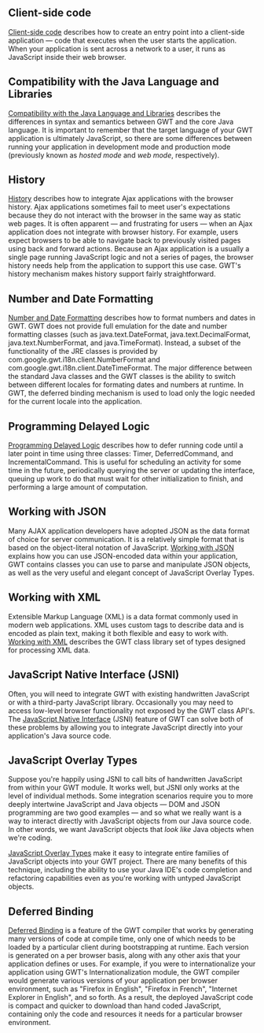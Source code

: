 <h2 id="DevGuideClientSide">Client-side code</h2>

<p><a href="DevGuideCodingBasicsClient.html">Client-side code</a> describes how to create an entry point into a client-side application &mdash; code that executes when the user starts the application.
When your application is sent across a network to a user, it runs as JavaScript inside their web browser. </p>


<h2 id="DevGuideJavaCompatibility">Compatibility with the Java Language and Libraries</h2>

<p><a href="DevGuideCodingBasicsCompatibility.html">Compatibility with the Java Language and Libraries</a> describes the differences in syntax and semantics between GWT and the core Java language.  It is important to remember that the target language of your GWT application is ultimately JavaScript, so there are some differences between running your application in development mode and production mode (previously known as <i>hosted mode</i> and <i>web mode</i>, respectively). </p>


<h2 id="DevGuideHistory">History</h2>

<p><a href="DevGuideCodingBasicsHistory.html">History</a> describes how to integrate Ajax applications with the browser history.  Ajax applications sometimes fail to meet user's expectations because they do not interact with the browser in the same way as static web pages. It is often apparent &mdash; and
frustrating for users &mdash; when an Ajax application does not integrate with browser history. For example, users expect browsers to be able to navigate back to previously visited pages
using back and forward actions. Because an Ajax application is a usually a single page running JavaScript logic and not a series of pages, the browser history needs help from the
application to support this use case.  GWT's history mechanism makes history support fairly straightforward.</p>


<h2 id="DevGuideDateAndNumberFormat">Number and Date Formatting</h2>

<p><a href="DevGuideCodingBasicsFormatting.html">Number and Date Formatting</a> describes how to format numbers and dates in GWT.  GWT does not provide full emulation for the date and number formatting classes (such as java.text.DateFormat, java.text.DecimalFormat, java.text.NumberFormat, and java.TimeFormat). Instead, a subset of the functionality of the JRE classes is provided by com.google.gwt.i18n.client.NumberFormat and com.google.gwt.i18n.client.DateTimeFormat.  The major difference between the standard Java classes and the GWT classes is the ability to switch between different locales for formating dates and numbers at runtime. In GWT, the deferred binding mechanism is used to load only the logic needed for the current locale into the application.</p>


<h2 id="DevGuideDeferredCommand">Programming Delayed Logic</h2>

<p><a href="DevGuideCodingBasicsDelayed.html">Programming Delayed Logic</a> describes how to defer running code until a later point in time using three classes: Timer, DeferredCommand, and IncrementalCommand.  This is useful for scheduling an activity for some time in the future, periodically querying the server or updating the interface, queuing up work to do that must wait for other initialization to finish, and performing a large amount of computation.
</ul>


<h2 id="DevGuideJSON">Working with JSON</h2>

<p>Many AJAX application developers have adopted JSON as the data format of choice for server communication. It is a relatively simple format that is based on the object-literal notation of JavaScript. <a href="DevGuideCodingBasicsJSON.html">Working with JSON</a> explains how you can use JSON-encoded data within your application, GWT contains classes you can use to parse and manipulate JSON objects, as well as the very useful and elegant concept of JavaScript Overlay Types.</p>


<h2 id="DevGuideXML">Working with XML</h2>

<p>Extensible Markup Language (XML) is a data format commonly used in modern web applications. XML uses custom tags to describe
data and is encoded as plain text, making it both flexible and easy to work with.  <a href="DevGuideCodingBasicsXML.html">Working with XML</a> describes the GWT class library set of types designed for processing XML data.</p>


<h2 id="DevGuideJavaScriptNativeInterface">JavaScript Native Interface (JSNI)</h2>

<p>Often, you will need to integrate GWT with existing handwritten JavaScript or with a third-party JavaScript library. Occasionally you may need to access low-level browser functionality not exposed by the GWT class API's. The <a href="DevGuideCodingBasicsJSNI.html">JavaScript Native Interface</a> (JSNI) feature of GWT can solve both of these problems by allowing you to integrate JavaScript directly into your application's Java source code.</p>


<h2 id="DevGuideOverlayTypes">JavaScript Overlay Types</h2>

<p>Suppose you're happily using JSNI to call bits of handwritten JavaScript from within your GWT module. It works well, but JSNI only works at the level of individual methods. Some integration scenarios require you to more deeply intertwine JavaScript and Java objects &mdash; DOM and JSON programming are two good examples &mdash; and so what we really want is a way to interact directly with JavaScript objects from our Java source code. In other words, we want JavaScript objects that <i>look like</i> Java objects when we're coding.</p>

<p><a href="DevGuideCodingBasicsOverlay.html">JavaScript Overlay Types</a> make it easy to integrate entire families of JavaScript objects into your GWT project. There are many benefits of this technique, including the ability to use your Java IDE's code completion and refactoring capabilities even as you're working with untyped JavaScript objects.</p>


<h2 id="DevGuideDeferredBinding">Deferred Binding</h2>

<p><a href="DevGuideCodingBasicsDeferred.html">Deferred Binding</a> is a feature of the GWT compiler that works by generating many versions of code at compile time, only one of which needs to be loaded by a particular client
during bootstrapping at runtime. Each version is generated on a per browser basis, along with any other axis that your application defines or uses. For example, if you were to internationalize your application using GWT's Internationalization module, the GWT compiler would generate various versions of your application per browser environment, such as &quot;Firefox in English&quot;, &quot;Firefox in French&quot;, &quot;Internet Explorer in English&quot;, and so forth. As a result, the deployed JavaScript code is compact and quicker to download than hand coded JavaScript, containing only the code and resources it needs for a particular browser environment.</p>

